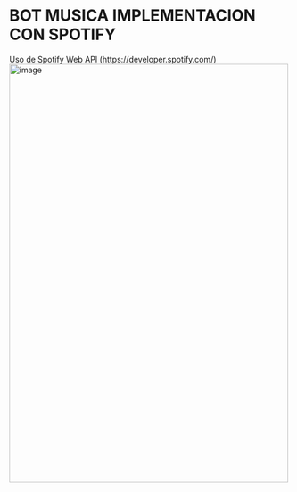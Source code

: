<H1>
  BOT MUSICA IMPLEMENTACION CON SPOTIFY
</H1>

<p>
  Uso de Spotify Web API (https://developer.spotify.com/) </br>
<img width="500" height="750" alt="image" src="https://github.com/user-attachments/assets/117a3ec1-64eb-48d2-b4a5-ca659cb18b7f" />
</p>
